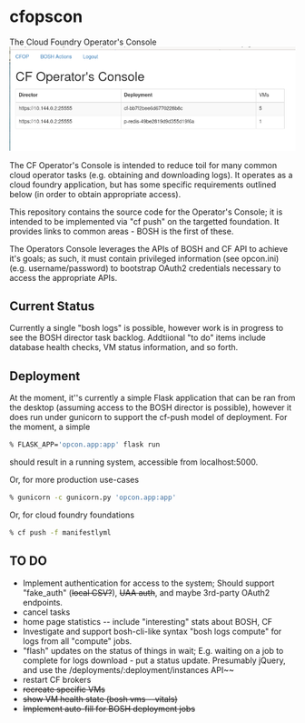 # cfopscon
The Cloud Foundry Operator's Console
![image of console](assets/console.png)

The CF Operator's Console is intended to reduce toil for many common
cloud operator tasks (e.g. obtaining and downloading logs).  It
operates as a cloud foundry application, but has some specific
requirements outlined below (in order to obtain appropriate access).

This repository contains the source code for the Operator's Console;
it is intended to be implemented via "cf push" on the targetted
foundation.  It provides links to common areas - BOSH is the first of
these.

The Operators Console leverages the APIs of BOSH and CF API to achieve
it's goals; as such, it must contain privileged information (see opcon.ini)
(e.g. username/password) to bootstrap OAuth2 credentials necessary to
access the appropriate APIs.

## Current Status
Currently a single "bosh logs" is possible, however work is in
progress to see the BOSH director task backlog.  Addtiional "to do"
items include database health checks, VM status information, and so
forth.

## Deployment
At the moment, it''s currently a simple Flask application that can be
ran from the desktop (assuming access to the BOSH director is
possible), however it does run under gunicorn to support the cf-push
model of deployment.  For the moment, a simple
```bash
% FLASK_APP='opcon.app:app' flask run
```
should result in a running system, accessible from localhost:5000.

Or, for more production use-cases
```bash
% gunicorn -c gunicorn.py 'opcon.app:app'
```

Or, for cloud foundry foundations
```bash
% cf push -f manifestlyml
```

## TO DO
- Implement authentication for access to the system; 
  Should support "fake_auth" (~~local CSV?~~), ~~UAA auth~~, and maybe
  3rd-party OAuth2 endpoints.
- cancel tasks
- home page statistics -- include "interesting" stats about BOSH, CF
- Investigate and support bosh-cli-like syntax "bosh logs compute" for
  logs from all "compute" jobs.
- "flash" updates on the status of things in wait;  E.g. waiting on a
  job to complete for logs download - put a status update.
  Presumably jQuery, and use the /deployments/:deployment/instances API~~
- restart CF brokers
- ~~recreate specific VMs~~
- ~~show VM health state (bosh vms --vitals)~~
- ~~Implement auto-fill for BOSH deployment jobs~~
